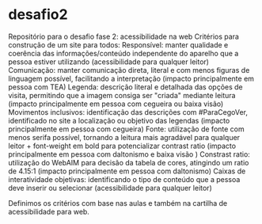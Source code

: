 # desafio2
Repositório para o desafio fase 2: acessibilidade na web
Critérios para construção de um site para todos:
Responsível: manter qualidade e coerência das informações/conteúdo independente do aparelho que a pessoa estiver utilizando (acessibilidade para qualquer leitor)
Comunicação: manter comunicação direta, literal e com menos figuras de linguagem possível, facilitando a interpretação (impacto principalmente em pessoa com TEA)
Legenda: descrição literal e detalhada das opções de visita, permitindo que a imagem consiga ser "criada" mediante leitura (impacto principalmente em pessoa com cegueira ou baixa visão)
Movimentos inclusivos: identificação das descrições com #ParaCegoVer, identificado no site a localização ou objetivo das legendas (impacto principalmente em pessoa com cegueira)
Fonte: utilização de fonte com menos serifa possível, tornando a leitura mais agradável para qualquer leitor + font-weight em bold para potencializar contrast ratio (impacto principalmente em pessoa com daltonismo e baixa visão )
Constrast ratio: utilização do WebAIM para decisão da tabela de cores, atingindo um ratio de 4.15:1 (impacto principalmente em pessoa com daltonismo)
Caixas de interatividade objetivas: identificando o tipo de conteúdo que a pessoa deve inserir ou selecionar (acessibilidade para qualquer leitor)

Definimos os critérios com base nas aulas e também na cartilha de acessibilidade para web.
